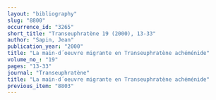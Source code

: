 ```yaml
---
layout: "bibliography"
slug: "8800"
occurrence_id: "3265"
short_title: "Transeuphratène 19 (2000), 13-33"
author: "Sapin, Jean"
publication_year: "2000"
title: "La main-d´oeuvre migrante en Transeuphratène achéménide"
volume_no_: "19"
pages: "13-33"
journal: "Transeuphratène"
title: "La main-d´oeuvre migrante en Transeuphratène achéménide"
previous_item: "8803"
---
```

